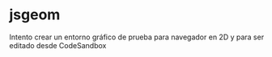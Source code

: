 # jsgeom
Intento crear un entorno gráfico de prueba para navegador en 2D y para ser editado desde CodeSandbox
